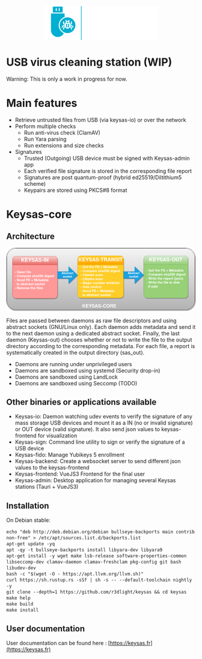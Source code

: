 <div align="center">
<img  src ="img/logo-keysas.png"  alt="Keysas"  width=300px/>
</div>

# USB virus cleaning station (WIP)

Warning: This is only a work in progress for now.

# Main features
- Retrieve untrusted files from USB (via keysas-io) or over the network
- Perform multiple checks
    - Run anti-virus check (ClamAV)
    - Run Yara parsing
    - Run extensions and size checks
- Signatures
    - Trusted (Outgoing) USB device must be signed with Keysas-admin app
    - Each verified file signature is stored in the corresponding file report  
    - Signatures are post quantum-proof (hybrid ed25519/Diltithium5 scheme)
    - Keypairs are stored using PKCS#8 format

# Keysas-core
## Architecture

<div align="center">
<img  src ="img/keysas-core-architecture.png"  alt="keysas-core architecture"  width=900px/>
</div>

Files are passed between daemons as raw file descriptors and using abstract sockets (GNU/Linux only). Each daemon adds metadata and send it to the next daemon using a dedicated abstract socket. Finally, the last daemon (Keysas-out) chooses whether or not to write the file to the output directory according to the corresponding metadata. For each file, a report is systematically created in the output directory (sas_out).

 - Daemons are running under unprivileged users
 - Daemons are sandboxed using systemd (Security drop-in)
 - Daemons are sandboxed using LandLock
 - Daemons are sandboxed using Seccomp (TODO)

## Other binaries or applications available
 - Keysas-io: Daemon watching udev events to verify the signature of any mass storage USB devices and mount it as a IN (no or invalid signature) or OUT device (valid signature). It also send json values to keysas-frontend for visualization
 - Keysas-sign: Command line utility to sign or verify the signature of a USB device
 - Keysas-fido: Manage Yubikeys 5 enrollment
 - Keysas-backend: Create a websocket server to send different json values to the keysas-frontend
 - Keysas-frontend: VueJS3 Frontend for the final user
 - Keysas-admin: Desktop application for managing several Keysas stations (Tauri + VueJS3)

## Installation

On Debian stable:
```
echo "deb http://deb.debian.org/debian bullseye-backports main contrib non-free" > /etc/apt/sources.list.d/backports.list
apt-get update -yq
apt -qy -t bullseye-backports install libyara-dev libyara9
apt-get install -y wget make lsb-release software-properties-common libseccomp-dev clamav-daemon clamav-freshclam pkg-config git bash libudev-dev
bash -c "$(wget -O - https://apt.llvm.org/llvm.sh)"
curl https://sh.rustup.rs -sSf | sh -s -- --default-toolchain nightly -y
git clone --depth=1 https://github.com/r3dlight/keysas && cd keysas
make help
make build
make install
```
## User documentation

User documentation can be found here : [https://keysas.fr](https://keysas.fr)

